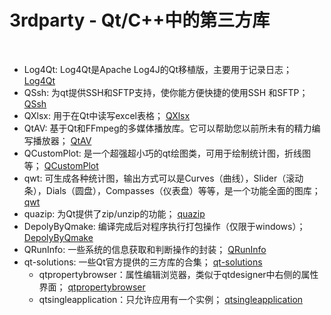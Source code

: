 # 3rdparty - Qt/C++中的第三方库
&nbsp;
- Log4Qt: Log4Qt是Apache Log4J的Qt移植版，主要用于记录日志；    [Log4Qt](Log4Qt)
- QSsh: 为qt提供SSH和SFTP支持，使你能方便快捷的使用SSH 和SFTP；    [QSsh](QSsh)
- QXlsx: 用于在Qt中读写excel表格；    [QXlsx](QXlsx)
- QtAV: 基于Qt和FFmpeg的多媒体播放库。它可以帮助您以前所未有的精力编写播放器；    [QtAV](QtAV)
- QCustomPlot: 是一个超强超小巧的qt绘图类，可用于绘制统计图，折线图等；    [QCustomPlot](qcustomplot)
- qwt: 可生成各种统计图，输出方式可以是Curves（曲线），Slider（滚动条），Dials（圆盘），Compasses（仪表盘）等等，是一个功能全面的图库；    [qwt](qwt)
- quazip: 为Qt提供了zip/unzip的功能；    [quazip](quazip)
- DepolyByQmake: 编译完成后对程序执行打包操作（仅限于windows）；    [DepolyByQmake](DeployByQmake)
- QRunInfo: 一些系统的信息获取和判断操作的封装；    [QRunInfo](QRunInfo)
- qt-solutions: 一些Qt官方提供的三方库的合集；    [qt-solutions](qt-solutions)
    - qtpropertybrowser：属性编辑浏览器，类似于qtdesigner中右侧的属性界面；    [qtpropertybrowser](qt-solutions/qtpropertybrowser)  
    - qtsingleapplication：只允许应用有一个实例；    [qtsingleapplication](qt-solutions/qtsingleapplication)  